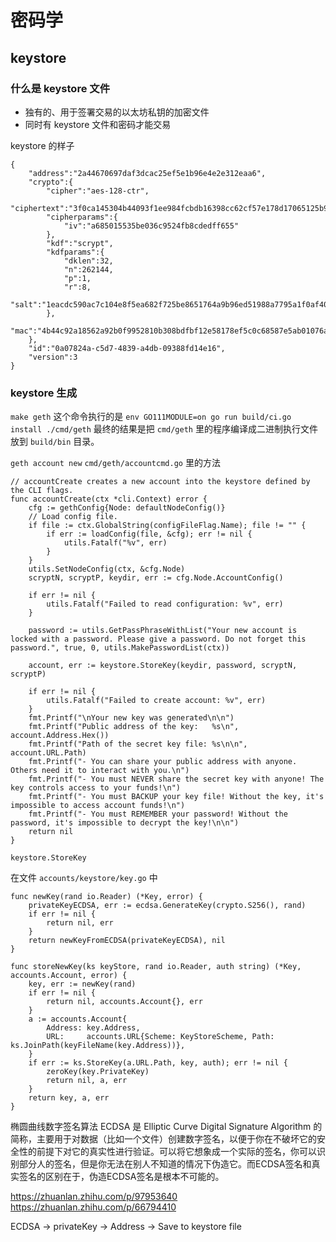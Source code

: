 # 密码学

## keystore

### 什么是 keystore 文件

- 独有的、用于签署交易的以太坊私钥的加密文件
- 同时有 keystore 文件和密码才能交易

keystore 的样子
```
{
    "address":"2a44670697daf3dcac25ef5e1b96e4e2e312eaa6",
    "crypto":{
        "cipher":"aes-128-ctr",
        "ciphertext":"3f0ca145304b44093f1ee984fcbdb16398cc62cf57e178d17065125b945677c6",
        "cipherparams":{
            "iv":"a685015535be036c9524fb8cdedff655"
        },
        "kdf":"scrypt",
        "kdfparams":{
            "dklen":32,
            "n":262144,
            "p":1,
            "r":8,
            "salt":"1eacdc590ac7c104e8f5ea682f725be8651764a9b96ed51988a7795a1f0af40b"
        },
        "mac":"4b44c92a18562a92b0f9952810b308bdfbf12e58178ef5c0c68587e5ab01076a"
    },
    "id":"0a07824a-c5d7-4839-a4db-09388fd14e16",
    "version":3
}
```

### keystore 生成

`make geth`
这个命令执行的是 `env GO111MODULE=on go run build/ci.go install ./cmd/geth`
最终的结果是把 `cmd/geth` 里的程序编译成二进制执行文件放到 `build/bin` 目录。


`geth account new`
`cmd/geth/accountcmd.go` 里的方法

```
// accountCreate creates a new account into the keystore defined by the CLI flags.
func accountCreate(ctx *cli.Context) error {
	cfg := gethConfig{Node: defaultNodeConfig()}
	// Load config file.
	if file := ctx.GlobalString(configFileFlag.Name); file != "" {
		if err := loadConfig(file, &cfg); err != nil {
			utils.Fatalf("%v", err)
		}
	}
	utils.SetNodeConfig(ctx, &cfg.Node)
	scryptN, scryptP, keydir, err := cfg.Node.AccountConfig()

	if err != nil {
		utils.Fatalf("Failed to read configuration: %v", err)
	}

	password := utils.GetPassPhraseWithList("Your new account is locked with a password. Please give a password. Do not forget this password.", true, 0, utils.MakePasswordList(ctx))

	account, err := keystore.StoreKey(keydir, password, scryptN, scryptP)

	if err != nil {
		utils.Fatalf("Failed to create account: %v", err)
	}
	fmt.Printf("\nYour new key was generated\n\n")
	fmt.Printf("Public address of the key:   %s\n", account.Address.Hex())
	fmt.Printf("Path of the secret key file: %s\n\n", account.URL.Path)
	fmt.Printf("- You can share your public address with anyone. Others need it to interact with you.\n")
	fmt.Printf("- You must NEVER share the secret key with anyone! The key controls access to your funds!\n")
	fmt.Printf("- You must BACKUP your key file! Without the key, it's impossible to access account funds!\n")
	fmt.Printf("- You must REMEMBER your password! Without the password, it's impossible to decrypt the key!\n\n")
	return nil
}
```

`keystore.StoreKey`

在文件 `accounts/keystore/key.go` 中

```
func newKey(rand io.Reader) (*Key, error) {
	privateKeyECDSA, err := ecdsa.GenerateKey(crypto.S256(), rand)
	if err != nil {
		return nil, err
	}
	return newKeyFromECDSA(privateKeyECDSA), nil
}

func storeNewKey(ks keyStore, rand io.Reader, auth string) (*Key, accounts.Account, error) {
	key, err := newKey(rand)
	if err != nil {
		return nil, accounts.Account{}, err
	}
	a := accounts.Account{
		Address: key.Address,
		URL:     accounts.URL{Scheme: KeyStoreScheme, Path: ks.JoinPath(keyFileName(key.Address))},
	}
	if err := ks.StoreKey(a.URL.Path, key, auth); err != nil {
		zeroKey(key.PrivateKey)
		return nil, a, err
	}
	return key, a, err
}
```

椭圆曲线数字签名算法
ECDSA 是 Elliptic Curve Digital Signature Algorithm 的简称，主要用于对数据（比如一个文件）创建数字签名，以便于你在不破坏它的安全性的前提下对它的真实性进行验证。可以将它想象成一个实际的签名，你可以识别部分人的签名，但是你无法在别人不知道的情况下伪造它。而ECDSA签名和真实签名的区别在于，伪造ECDSA签名是根本不可能的。

https://zhuanlan.zhihu.com/p/97953640
https://zhuanlan.zhihu.com/p/66794410


ECDSA -> privateKey -> Address -> Save to keystore file